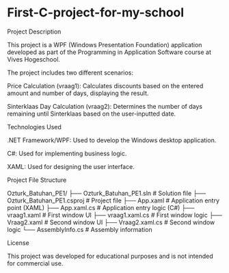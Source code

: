# First-C-project-for-my-school

Project Description

This project is a WPF (Windows Presentation Foundation) application developed as part of the Programming in Application Software course at Vives Hogeschool.

The project includes two different scenarios:

Price Calculation (vraag1): Calculates discounts based on the entered amount and number of days, displaying the result.

Sinterklaas Day Calculation (vraag2): Determines the number of days remaining until Sinterklaas based on the user-inputted date.

Technologies Used

.NET Framework/WPF: Used to develop the Windows desktop application.

C#: Used for implementing business logic.

XAML: Used for designing the user interface.


Project File Structure

Ozturk_Batuhan_PE1/
├── Ozturk_Batuhan_PE1.sln        # Solution file
├── Ozturk_Batuhan_PE1.csproj     # Project file
├── App.xaml                      # Application entry point (XAML)
├── App.xaml.cs                   # Application entry logic (C#)
├── vraag1.xaml                   # First window UI
├── vraag1.xaml.cs                # First window logic
├── Vraag2.xaml                   # Second window UI
├── Vraag2.xaml.cs                # Second window logic
└── AssemblyInfo.cs                # Assembly information

License

This project was developed for educational purposes and is not intended for commercial use.